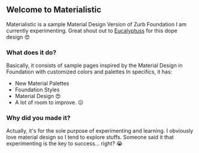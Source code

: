 ## Welcome to Materialistic

Materialistic is a sample Material Design Version of Zurb Foundation I am currently experimenting.
Great shout out to [Eucalyptuss](https://github.com/eucalyptuss) for this dope design :heart_eyes:

### What does it do?

Basically, it consists of sample pages inspired by the Material Design in Foundation with customized colors and palettes
In specifics, it has:

* New Material Palettes
* Foundation Styles
* Material Design :heart_eyes:
* A lot of room to improve.  :confounded:

### Why did you made it?

Actually, it's for the sole purpose of experimenting and learning. I obviously love material design so I tend to explore stuffs.
Someone said it that experimenting is the key to success... right? :sob:
